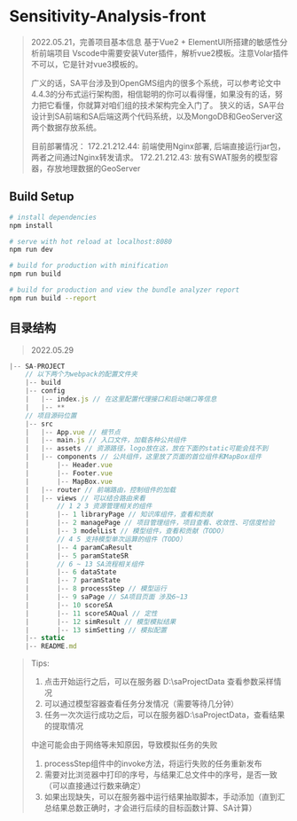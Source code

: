 # Sensitivity-Analysis-front

> 2022.05.21，完善项目基本信息
> 基于Vue2 + ElementUI所搭建的敏感性分析前端项目
> Vscode中需要安装Vuter插件，解析vue2模板。注意Volar插件不可以，它是针对vue3模板的。
>
> 广义的话，SA平台涉及到OpenGMS组内的很多个系统，可以参考论文中4.4.3的分布式运行架构图，相信聪明的你可以看得懂，如果没有的话，努力把它看懂，你就算对咱们组的技术架构完全入门了。
> 狭义的话，SA平台设计到SA前端和SA后端这两个代码系统，以及MongoDB和GeoServer这两个数据存放系统。
>
> 目前部署情况：
> 172.21.212.44: 前端使用Nginx部署, 后端直接运行jar包，两者之间通过Nginx转发请求。
> 172.21.212.43: 放有SWAT服务的模型容器，存放地理数据的GeoServer

## Build Setup

``` bash
# install dependencies
npm install

# serve with hot reload at localhost:8080
npm run dev

# build for production with minification
npm run build

# build for production and view the bundle analyzer report
npm run build --report
```



## 目录结构

> 2022.05.29

```js
|-- SA-PROJECT
	// 以下两个为webpack的配置文件夹
    |-- build
    |-- config
    |   |-- index.js // 在这里配置代理接口和启动端口等信息
    |   |-- **
    // 项目源码位置
    |-- src
    |   |-- App.vue // 根节点
    |   |-- main.js // 入口文件，加载各种公共组件
    |   |-- assets // 资源路径，logo放在这，放在下面的static可能会找不到
    |   |-- components // 公共组件，这里放了页面的首位组件和MapBox组件
    |       |-- Header.vue
    |       |-- Footer.vue
    |       |-- MapBox.vue
    |   |-- router // 前端路由，控制组件的加载
    |   |-- views // 可以结合路由来看
    |       // 1 2 3 资源管理相关的组件
    |       |-- 1 libraryPage // 知识库组件，查看和贡献
    |       |-- 2 managePage // 项目管理组件，项目查看、收敛性、可信度检验
    |       |-- 3 modelList // 模型组件，查看和贡献（TODO）
    |       // 4 5 支持模型单次运算的组件（TODO）
    |       |-- 4 paramCaResult 
    |       |-- 5 paramStateSR
    |       // 6 ~ 13 SA流程相关组件
    |       |-- 6 dataState
    |       |-- 7 paramState
    |       |-- 8 processStep // 模型运行
    |       |-- 9 saPage // SA项目页面 涉及6~13
    |       |-- 10 scoreSA
    |       |-- 11 scoreSAQual // 定性
    |       |-- 12 simResult // 模型模拟结果
    |       |-- 13 simSetting // 模拟配置
    |-- static
    |-- README.md
```

> Tips:
>
> 1. 点击开始运行之后，可以在服务器 D:\saProjectData 查看参数采样情况
> 2. 可以通过模型容器查看任务分发情况（需要等待几分钟）
> 3. 任务一次次运行成功之后，可以在服务器D:\saProjectData，查看结果的提取情况
>
> 中途可能会由于网络等未知原因，导致模拟任务的失败
>
> 1. processStep组件中的invoke方法，将运行失败的任务重新发布
> 2. 需要对比浏览器中打印的序号，与结果汇总文件中的序号，是否一致（可以直接通过行数来确定）
> 3. 如果出现缺失，可以在服务器中运行结果抽取脚本，手动添加（直到汇总结果总数正确时，才会进行后续的目标函数计算、SA计算）


